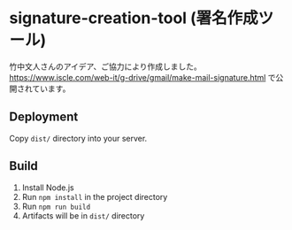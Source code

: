 # signature-creation-tool (署名作成ツール)

竹中文人さんのアイデア、ご協力により作成しました。https://www.iscle.com/web-it/g-drive/gmail/make-mail-signature.html で公開されています。


## Deployment
Copy `dist/` directory into your server.

## Build
1. Install Node.js
1. Run `npm install` in the project directory
1. Run `npm run build`
1. Artifacts will be in `dist/` directory
